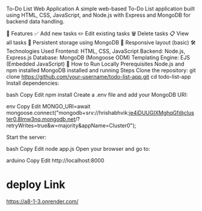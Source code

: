 To-Do List Web Application
A simple web-based To-Do List application built using HTML, CSS, JavaScript, and Node.js with Express and MongoDB for backend data handling.

📌 Features
✅ Add new tasks
✏️ Edit existing tasks
🗑️ Delete tasks
📋 View all tasks
💾 Persistent storage using MongoDB
📱 Responsive layout (basic)
🛠️ Technologies Used
Frontend: HTML, CSS, JavaScript
Backend: Node.js, Express.js
Database: MongoDB (Mongoose ODM)
Templating Engine: EJS (Embedded JavaScript)
🚀 How to Run Locally
Prerequisites
Node.js and npm installed
MongoDB installed and running
Steps
Clone the repository:
git clone https://github.com/your-username/todo-list-app.git
cd todo-list-app
Install dependencies:

bash
Copy
Edit
npm install
Create a .env file and add your MongoDB URI:

env
Copy
Edit
MONGO_URI=await mongoose.connect("mongodb+srv://hrishabhvik:je4iDUUGIXMghqGf@cluster0.8lmw3nq.mongodb.net/?retryWrites=true&w=majority&appName=Cluster0");

Start the server:

bash
Copy
Edit
node app.js
Open your browser and go to:

arduino
Copy
Edit
http://localhost:8000
# deploy Link
https://a8-1-3.onrender.com/
